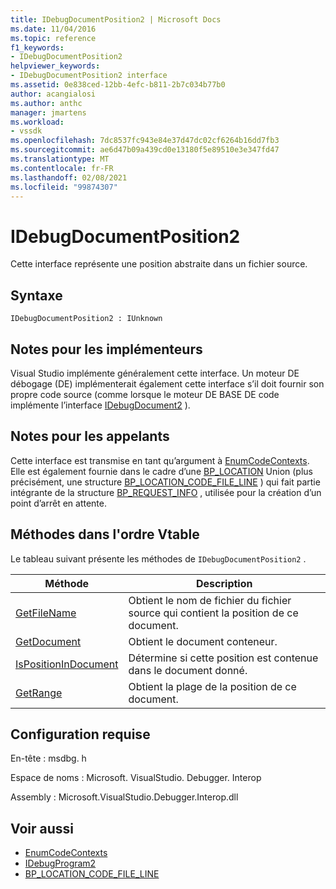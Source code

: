 ```yaml
---
title: IDebugDocumentPosition2 | Microsoft Docs
ms.date: 11/04/2016
ms.topic: reference
f1_keywords:
- IDebugDocumentPosition2
helpviewer_keywords:
- IDebugDocumentPosition2 interface
ms.assetid: 0e838ced-12bb-4efc-b811-2b7c034b77b0
author: acangialosi
ms.author: anthc
manager: jmartens
ms.workload:
- vssdk
ms.openlocfilehash: 7dc8537fc943e84e37d47dc02cf6264b16dd7fb3
ms.sourcegitcommit: ae6d47b09a439cd0e13180f5e89510e3e347fd47
ms.translationtype: MT
ms.contentlocale: fr-FR
ms.lasthandoff: 02/08/2021
ms.locfileid: "99874307"
---
```

# <a name="idebugdocumentposition2"></a>IDebugDocumentPosition2
Cette interface représente une position abstraite dans un fichier source.

## <a name="syntax"></a>Syntaxe

```
IDebugDocumentPosition2 : IUnknown
```

## <a name="notes-for-implementers"></a>Notes pour les implémenteurs
 Visual Studio implémente généralement cette interface. Un moteur DE débogage (DE) implémenterait également cette interface s’il doit fournir son propre code source (comme lorsque le moteur DE BASE DE code implémente l’interface [IDebugDocument2](../../../extensibility/debugger/reference/idebugdocument2.md) ).

## <a name="notes-for-callers"></a>Notes pour les appelants
 Cette interface est transmise en tant qu’argument à [EnumCodeContexts](../../../extensibility/debugger/reference/idebugprogram2-enumcodecontexts.md). Elle est également fournie dans le cadre d’une [BP_LOCATION](../../../extensibility/debugger/reference/bp-location.md) Union (plus précisément, une structure [BP_LOCATION_CODE_FILE_LINE](../../../extensibility/debugger/reference/bp-location-code-file-line.md) ) qui fait partie intégrante de la structure [BP_REQUEST_INFO](../../../extensibility/debugger/reference/bp-request-info.md) , utilisée pour la création d’un point d’arrêt en attente.

## <a name="methods-in-vtable-order"></a>Méthodes dans l'ordre Vtable
 Le tableau suivant présente les méthodes de `IDebugDocumentPosition2` .

|Méthode|Description|
|------------|-----------------|
|[GetFileName](../../../extensibility/debugger/reference/idebugdocumentposition2-getfilename.md)|Obtient le nom de fichier du fichier source qui contient la position de ce document.|
|[GetDocument](../../../extensibility/debugger/reference/idebugdocumentposition2-getdocument.md)|Obtient le document conteneur.|
|[IsPositionInDocument](../../../extensibility/debugger/reference/idebugdocumentposition2-ispositionindocument.md)|Détermine si cette position est contenue dans le document donné.|
|[GetRange](../../../extensibility/debugger/reference/idebugdocumentposition2-getrange.md)|Obtient la plage de la position de ce document.|

## <a name="requirements"></a>Configuration requise
 En-tête : msdbg. h

 Espace de noms : Microsoft. VisualStudio. Debugger. Interop

 Assembly : Microsoft.VisualStudio.Debugger.Interop.dll

## <a name="see-also"></a>Voir aussi
- [EnumCodeContexts](../../../extensibility/debugger/reference/idebugprogram2-enumcodecontexts.md)
- [IDebugProgram2](../../../extensibility/debugger/reference/idebugprogram2.md)
- [BP_LOCATION_CODE_FILE_LINE](../../../extensibility/debugger/reference/bp-location-code-file-line.md)
